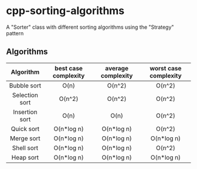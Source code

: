 # cpp-sorting-algorithms
A "Sorter" class with different sorting algorithms using the "Strategy" pattern
## Algorithms
| Algorithm      | best case complexity | average complexity | worst case  complexity |
|:--------------:|:--------------------:|:------------------:|:----------------------:|
| Bubble sort	 |         O(n)         |       O(n^2)       |         O(n^2)         |
| Selection sort |        O(n^2)        |       O(n^2)       |         O(n^2)         |
| Insertion sort |         O(n)         |        O(n)        |         O(n^2)         |
| Quick sort	 |       O(n*log n)     |      O(n*log n)    |         O(n^2)         |
| Merge sort	 |       O(n*log n)     |      O(n*log n)    |       O(n*log n)       |
| Shell sort	 |       O(n*log n)     |      O(n*log n)    |         O(n^2)         |
| Heap sort	     |       O(n*log n)     |      O(n*log n)    |       O(n*log n)       |
